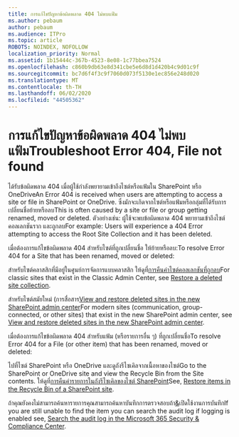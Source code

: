 ```yaml
---
title: การแก้ไขปัญหาข้อผิดพลาด 404 ไม่พบแฟ้ม
ms.author: pebaum
author: pebaum
ms.audience: ITPro
ms.topic: article
ROBOTS: NOINDEX, NOFOLLOW
localization_priority: Normal
ms.assetid: 1b15444c-367b-4523-8e08-1c77bbea7524
ms.openlocfilehash: c860b9db63e8d341cbe5e6d8d1d420b4c9d01c9f
ms.sourcegitcommit: bc7d6f4f3c9f7060d073f5130e1ec856e248d020
ms.translationtype: MT
ms.contentlocale: th-TH
ms.lasthandoff: 06/02/2020
ms.locfileid: "44505362"
---
```

# <a name="troubleshoot-error-404-file-not-found"></a><span data-ttu-id="4370e-102">การแก้ไขปัญหาข้อผิดพลาด 404 ไม่พบแฟ้ม</span><span class="sxs-lookup"><span data-stu-id="4370e-102">Troubleshoot Error 404, File not found</span></span>

<span data-ttu-id="4370e-103">ได้รับข้อผิดพลาด 404 เมื่อผู้ใช้กําลังพยายามเข้าถึงไซต์หรือแฟ้มใน SharePoint หรือ OneDrive</span><span class="sxs-lookup"><span data-stu-id="4370e-103">An Error 404 is received when users are attempting to access a site or file in SharePoint or OneDrive.</span></span> <span data-ttu-id="4370e-104">ซึ่งมักจะเกิดจากไซต์หรือแฟ้มหรือกลุ่มที่ได้รับการเปลี่ยนชื่อย้ายหรือลบ</span><span class="sxs-lookup"><span data-stu-id="4370e-104">This is often caused by a site or file or group getting renamed, moved or deleted.</span></span> <span data-ttu-id="4370e-105">ตัวอย่างเช่น: ผู้ใช้จะพบข้อผิดพลาด 404 พยายามเข้าถึงไซต์คอลเลกชันราก และถูกลบ</span><span class="sxs-lookup"><span data-stu-id="4370e-105">For example: Users will experience a 404 Error attempting to access the Root Site Collection and it has been deleted.</span></span>

<span data-ttu-id="4370e-106">เมื่อต้องการแก้ไขข้อผิดพลาด 404 สําหรับไซต์ที่ถูกเปลี่ยนชื่อ ให้ย้ายหรือลบ:</span><span class="sxs-lookup"><span data-stu-id="4370e-106">To resolve Error 404 for a Site that has been renamed, moved or deleted:</span></span>

<span data-ttu-id="4370e-107">สําหรับไซต์คลาสสิกที่มีอยู่ในศูนย์การจัดการแบบคลาสสิก ให้ดูที่[การคืนค่าไซต์คอลเลกชันที่ถูกลบ](https://docs.microsoft.com/sharepoint/restore-deleted-site-collection)</span><span class="sxs-lookup"><span data-stu-id="4370e-107">For classic sites that exist in the Classic Admin Center, see [Restore a deleted site collection](https://docs.microsoft.com/sharepoint/restore-deleted-site-collection).</span></span>

<span data-ttu-id="4370e-108">สําหรับไซต์สมัยใหม่ (การสื่อสาร[View and restore deleted sites in the new SharePoint admin center](https://docs.microsoft.com/sharepoint/restore-deleted-site-collection)</span><span class="sxs-lookup"><span data-stu-id="4370e-108">For modern sites (communication, group-connected, or other sites) that exist in the new SharePoint admin center, see [View and restore deleted sites in the new SharePoint admin center](https://docs.microsoft.com/sharepoint/restore-deleted-site-collection).</span></span>

<span data-ttu-id="4370e-109">เมื่อต้องการแก้ไขข้อผิดพลาด 404 สําหรับแฟ้ม (หรือรายการอื่น ๆ) ที่ถูกเปลี่ยนชื่อ</span><span class="sxs-lookup"><span data-stu-id="4370e-109">To resolve Error 404 for a File (or other item) that has been renamed, moved or deleted:</span></span>

<span data-ttu-id="4370e-110">ไปที่ไซต์ SharePoint หรือ OneDrive และดูถังรีไซเคิลจากเนื้อหาของไซต์</span><span class="sxs-lookup"><span data-stu-id="4370e-110">Go to the SharePoint or OneDrive site and view the Recycle Bin from the Site contents.</span></span> <span data-ttu-id="4370e-111">ให้ดูที่[การคืนค่ารายการในถังรีไซเคิลของไซต์ SharePoint](https://support.office.com/article/Restore-items-in-the-Recycle-Bin-of-a-SharePoint-site-6df466b6-55f2-4898-8d6e-c0dff851a0be#ID0EAADAAA=Online)</span><span class="sxs-lookup"><span data-stu-id="4370e-111">See, [Restore items in the Recycle Bin of a SharePoint site](https://support.office.com/article/Restore-items-in-the-Recycle-Bin-of-a-SharePoint-site-6df466b6-55f2-4898-8d6e-c0dff851a0be#ID0EAADAAA=Online).</span></span>

<span data-ttu-id="4370e-112">ถ้าคุณยังคงไม่สามารถค้นหารายการคุณสามารถค้นหาบันทึกการตรวจสอบถ้า[&](https://docs.microsoft.com/microsoft-365/compliance/search-the-audit-log-in-security-and-compliance)เปิดใช้งานการบันทึก</span><span class="sxs-lookup"><span data-stu-id="4370e-112">If you are still unable to find the item you can search the audit log if logging is enabled see, [Search the audit log in the Microsoft 365 Security & Compliance Center](https://docs.microsoft.com/microsoft-365/compliance/search-the-audit-log-in-security-and-compliance).</span></span>
